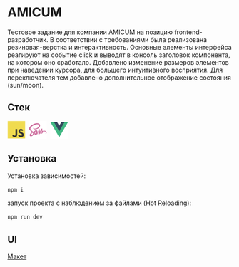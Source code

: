 # AMICUM

Тестовое задание для компании AMICUM на позицию frontend-разработчик.
В соответствии с требованиями была реализована резиновая-верстка и интерактивность.
Основные элементы интерфейса реагируют на событие click и выводят в консоль заголовок компонента, на котором оно сработало.
Добавлено изменение размеров элементов при наведении курсора, для большего интуитивного восприятия.
Для переключателя тем добавлено дополнительное отображение состояния (sun/moon).

## Стек

<div>
  	<img src="https://github.com/devicons/devicon/blob/master/icons/javascript/javascript-original.svg" title="JS" alt="JS" width="40" height="40"/>&nbsp;
	<img src="https://github.com/devicons/devicon/blob/master/icons/sass/sass-original.svg" title="Sass" alt="Sass" width="40" height="40"/>&nbsp;
	<img src="https://github.com/devicons/devicon/blob/master/icons/vuejs/vuejs-original.svg" title="Vue" alt="Vue" width="40" height="40"/>&nbsp;
</div>

## Установка

Установка зависимостей:

```bash
npm i
```

запуск проекта с наблюдением за файлами (Hot Reloading):

```bash
npm run dev
```

## UI
[Макет](https://www.figma.com/file/z6Od6tdbv55VyyQODynkg4/ТЗ-Фронт-энд?type=whiteboard&node-id=0-1&t=XvpHoS9TsVxjon75-0)
